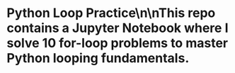# Python Loop Practice\n\nThis repo contains a Jupyter Notebook where I solve 10 for-loop problems to master Python looping fundamentals.
